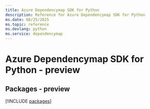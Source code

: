 ```yaml
---
title: Azure Dependencymap SDK for Python
description: Reference for Azure Dependencymap SDK for Python
ms.date: 08/25/2025
ms.topic: reference
ms.devlang: python
ms.service: dependencymap
---
```

# Azure Dependencymap SDK for Python - preview
## Packages - preview
[!INCLUDE [packages](dependencymap-index.md)]